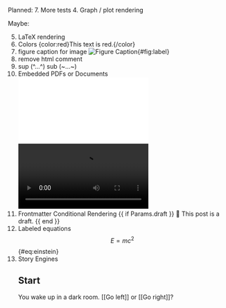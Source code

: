 Planned:
7. More tests
4. Graph / plot rendering

Maybe:

5. LaTeX rendering
3. Colors
    {color:red}This text is red.{/color}
6. figure caption for image
    ![Figure Caption](image.png){#fig:label}
1. remove html comment
2. sup (^...^) sub (~...~)
3. Embedded PDFs or Documents
    ![](./file.pdf)
    ![](video.mp4)
6. Frontmatter Conditional Rendering
    {{ if Params.draft }}
    🚧 This post is a draft.
    {{ end }}
7. Labeled equations
    $$ E = mc^2 $$ {#eq:einstein}
8. Story Engines
    ## Start
    You wake up in a dark room. [[Go left]] or [[Go right]]?
